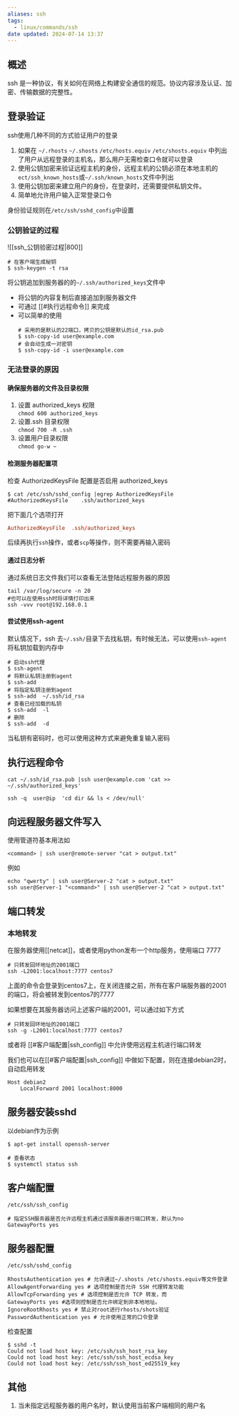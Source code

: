 ```yaml
---
aliases: ssh
tags:
  - linux/commands/ssh
date updated: 2024-07-14 13:37
---
```


## 概述

ssh 是一种协议，有关如何在网络上构建安全通信的规范。协议内容涉及认证、加密、传输数据的完整性。

## 登录验证

ssh使用几种不同的方式验证用户的登录

1. 如果在 `~/.rhosts` `~/.shosts` `/etc/hosts.equiv` `/etc/shosts.equiv` 中列出了用户从远程登录的主机名，那么用户无需检查口令就可以登录
2. 使用公钥加密来验证远程主机的身份，远程主机的公钥必须在本地主机的`ect/ssh_known_hosts`或`~/.ssh/known_hosts`文件中列出
3. 使用公钥加密来建立用户的身份，在登录时，还需要提供私钥文件。
4. 简单地允许用户输入正常登录口令

身份验证规则在`/etc/ssh/sshd_config`中设置

### 公钥验证的过程

![[ssh_公钥验密过程|800]]

```shell
# 在客户端生成秘钥
$ ssh-keygen -t rsa
```

将公钥追加到服务器的的`~/.ssh/authorized_keys`文件中

- 将公钥的内容复制后直接追加到服务器文件
- 可通过 [[#执行远程命令]] 来完成
- 可以简单的使用
  ```shell
  # 采用的是默认的22端口，拷贝的公钥是默认的id_rsa.pub
  $ ssh-copy-id user@example.com
  # 会自动生成一对密钥
  $ ssh-copy-id -i user@example.com
  ```

### 无法登录的原因

#### 确保服务器的文件及目录权限

1. 设置 authorized_keys 权限\
   `chmod 600 authorized_keys`
2. 设置.ssh 目录权限\
   `chmod 700 -R .ssh`
3. 设置用户目录权限\
   `chmod go-w ~`

#### 检测服务器配置项

检查 AuthorizedKeysFile 配置是否启用 authorized_keys

```shell
$ cat /etc/ssh/sshd_config |egrep AuthorizedKeysFile
#AuthorizedKeysFile    .ssh/authorized_keys
```

把下面几个选项打开

```conf
AuthorizedKeysFile  .ssh/authorized_keys
```

后续再执行`ssh`操作，或者`scp`等操作，则不需要再输入密码

#### 通过日志分析

通过系统日志文件我们可以查看无法登陆远程服务器的原因

```shell
tail /var/log/secure -n 20
#也可以在使用ssh时将详情打印出来
ssh -vvv root@192.168.0.1
```

#### 尝试使用ssh-agent

默认情况下，ssh 去`~/.ssh/`目录下去找私钥，有时候无法，可以使用`ssh-agent`将私钥加载到内存中

```shell
# 启动ssh代理
$ ssh-agent
# 将默认私钥注册到agent
$ ssh-add 
# 将指定私钥注册到agent
$ ssh-add  ~/.ssh/id_rsa
# 查看已经加载的私钥
$ ssh-add  -l
# 删除
$ ssh-add  -d
```

当私钥有密码时，也可以使用这种方式来避免重复输入密码

## 执行远程命令

```shell
cat ~/.ssh/id_rsa.pub |ssh user@example.com 'cat >> ~/.ssh/authorized_keys'
```

```shell
ssh -q  user@ip  'cd dir && ls < /dev/null'
```

## 向远程服务器文件写入

使用管道符基本用法如

```shell
<command> | ssh user@remote-server "cat > output.txt"
```

例如

```shell
echo "qwerty" | ssh user@Server-2 "cat > output.txt"
ssh user@Server-1 "<command>" | ssh user@Server-2 "cat > output.txt"
```

## 端口转发

### 本地转发

在服务器使用[[netcat]]，或者使用python发布一个http服务，使用端口 7777

```shell
# 只转发回环地址的2001端口
ssh -L2001:localhost:7777 centos7
```

上面的命令会登录到centos7上，在关闭连接之前，所有在客户端服务器的2001的端口，将会被转发到centos7的7777

如果想要在其服务器访问上述客户端的2001，可以通过如下方式

```shell
# 只转发回环地址的2001端口
ssh -g -L2001:localhost:7777 centos7
```

或者将 [[#客户端配置|ssh_config]] 中允许使用远程主机进行端口转发

我们也可以在[[#客户端配置|ssh_config]] 中做如下配置，则在连接debian2时，自动启用转发

```shell
Host debian2
	LocalForward 2001 localhost:8000
```

## 服务器安装sshd

以debian作为示例

```shell
$ apt-get install openssh-server

# 查看状态
$ systemctl status ssh
```

## 客户端配置

`/etc/ssh/ssh_config`

```shell
# 指定SSH服务器是否允许远程主机通过该服务器进行端口转发，默认为no
GatewayPorts yes
```

## 服务器配置

`/etc/ssh/sshd_config`

```shell
RhostsAuthentication yes # 允许通过~/.shosts /etc/shosts.equiv等文件登录
AllowAgentForwarding yes # 选项控制是否允许 SSH 代理转发功能
AllowTcpForwarding yes # 选项控制是否允许 TCP 转发，而
GatewayPorts yes #选项则控制是否允许绑定到非本地地址。
IgnoreRootRhosts yes # 禁止对root进行rhosts/shots验证
PasswordAuthentication yes # 允许使用正常的口令登录
```

检查配置

```shell
$ sshd -t 
Could not load host key: /etc/ssh/ssh_host_rsa_key
Could not load host key: /etc/ssh/ssh_host_ecdsa_key
Could not load host key: /etc/ssh/ssh_host_ed25519_key
```

## 其他

1. 当未指定远程服务器的用户名时，默认使用当前客户端相同的用户名
